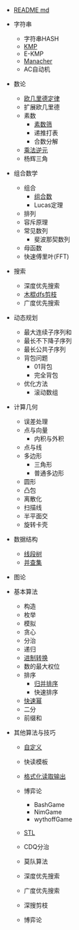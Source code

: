 <!-- -------------------------2020年11月22日 ---- 16时11分------------------------- -->


<!-- -------------------------2020年10月30日 ---- 23时10分------------------------- -->

* [README md](README.md)

* 字符串
    * 字符串HASH
    * [KMP](字符串-KMP)
    * E-KMP
    * [Manacher](字符串-Manacher)
    * AC自动机
* 数论
    * [欧几里德定律](数论-欧几里德定律)
    * 扩展欧几里德
    * 素数
        * [素数筛](数论-素数筛)
        * 递推打表
        * 合数分解
    * [乘法逆元](数论-乘法逆元)
    * 杨辉三角
* 组合数学
    * 组合
        * [组合数](组合数学-组合数)
        * Lucas定理
    * 排列
    * 容斥原理
    * 常见数列
        * 斐波那契数列
    * 母函数
    * 快速傅里叶(FFT)
* 搜索
    * 深度优先搜索
    * [木棍dfs剪枝](搜索-木棍dfs剪枝)
    * 广度优先搜索
* 动态规划
    * 最大连续子序列和
    * 最长不下降子序列
    * 最长公共子序列
    * 背包问题
        * 01背包
        * 完全背包
    * 优化方法
        * 滚动数组
* 计算几何
    * 误差处理
    * 点与向量
        * 内积与外积
    * 点与线
    * 多边形
        * 三角形
        * 普通多边形
    * 圆形
    * 凸包
    * 离散化
    * 扫描线
    * 半平面交
    * 旋转卡壳
* 数据结构
    * [线段树](数据结构-线段树)
    * [并查集](数据结构-并查集)
* 图论
* 基本算法
    * 构造
    * 枚举
    * 模拟
    * 贪心
    * 分治
    * 递归
    * [进制转换](基本算法-进制转换)
    * 数的最大权位
    * 排序
        * [归并排序](基本算法-归并排序)
        * 快速排序
    * [快速幂](基本算法-快速幂)
    * 二分
    * 前缀和
* 其他算法与技巧
    * [自定义](--自定义)
    * 快读模板
    * [格式化读取输出](--格式化读取输出)
    * 博弈论
        * BashGame
        * NimGame
        * wythoffGame
    * [STL](--STL)
    * CDQ分治
    * 莫队算法


    * 深度优先搜索
    * 广度优先搜索
    * 深搜剪枝
    * 博弈论

